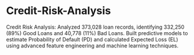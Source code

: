 # Credit-Risk-Analysis
Credit Risk Analysis: Analyzed 373,028 loan records, identifying 332,250 (89%) Good Loans and 40,778 (11%) Bad Loans. Built predictive models to estimate Probability of Default (PD) and calculated Expected Loss (EL) using advanced feature engineering and machine learning techniques.
